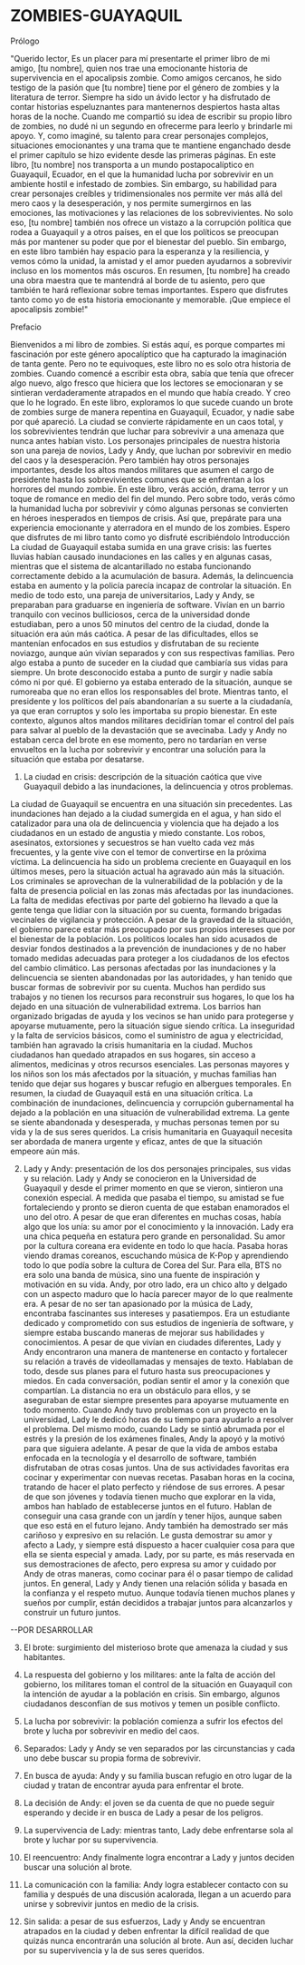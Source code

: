 # ZOMBIES-GUAYAQUIL


Prólogo

"Querido lector,
Es un placer para mí presentarte el primer libro de mi amigo, [tu nombre], quien nos trae una emocionante historia de supervivencia en el apocalipsis zombie.
Como amigos cercanos, he sido testigo de la pasión que [tu nombre] tiene por el género de zombies y la literatura de terror. Siempre ha sido un ávido lector y ha disfrutado de contar historias espeluznantes para mantenernos despiertos hasta altas horas de la noche.
Cuando me compartió su idea de escribir su propio libro de zombies, no dudé ni un segundo en ofrecerme para leerlo y brindarle mi apoyo. Y, como imaginé, su talento para crear personajes complejos, situaciones emocionantes y una trama que te mantiene enganchado desde el primer capítulo se hizo evidente desde las primeras páginas.
En este libro, [tu nombre] nos transporta a un mundo postapocalíptico en Guayaquil, Ecuador, en el que la humanidad lucha por sobrevivir en un ambiente hostil e infestado de zombies. Sin embargo, su habilidad para crear personajes creíbles y tridimensionales nos permite ver más allá del mero caos y la desesperación, y nos permite sumergirnos en las emociones, las motivaciones y las relaciones de los sobrevivientes.
No solo eso, [tu nombre] también nos ofrece un vistazo a la corrupción política que rodea a Guayaquil y a otros países, en el que los políticos se preocupan más por mantener su poder que por el bienestar del pueblo. Sin embargo, en este libro también hay espacio para la esperanza y la resiliencia, y vemos cómo la unidad, la amistad y el amor pueden ayudarnos a sobrevivir incluso en los momentos más oscuros.
En resumen, [tu nombre] ha creado una obra maestra que te mantendrá al borde de tu asiento, pero que también te hará reflexionar sobre temas importantes. Espero que disfrutes tanto como yo de esta historia emocionante y memorable.
¡Que empiece el apocalipsis zombie!"

Prefacio

Bienvenidos a mi libro de zombies. Si estás aquí, es porque compartes mi fascinación por este género apocalíptico que ha capturado la imaginación de tanta gente. Pero no te equivoques, este libro no es solo otra historia de zombies.
Cuando comencé a escribir esta obra, sabía que tenía que ofrecer algo nuevo, algo fresco que hiciera que los lectores se emocionaran y se sintieran verdaderamente atrapados en el mundo que había creado. Y creo que lo he logrado.
En este libro, exploramos lo que sucede cuando un brote de zombies surge de manera repentina en Guayaquil, Ecuador, y nadie sabe por qué apareció. La ciudad se convierte rápidamente en un caos total, y los sobrevivientes tendrán que luchar para sobrevivir a una amenaza que nunca antes habían visto.
Los personajes principales de nuestra historia son una pareja de novios, Lady y Andy, que luchan por sobrevivir en medio del caos y la desesperación. Pero también hay otros personajes importantes, desde los altos mandos militares que asumen el cargo de presidente hasta los sobrevivientes comunes que se enfrentan a los horrores del mundo zombie.
En este libro, verás acción, drama, terror y un toque de romance en medio del fin del mundo. Pero sobre todo, verás cómo la humanidad lucha por sobrevivir y cómo algunas personas se convierten en héroes inesperados en tiempos de crisis.
Así que, prepárate para una experiencia emocionante y aterradora en el mundo de los zombies. Espero que disfrutes de mi libro tanto como yo disfruté escribiéndolo
Introducción
La ciudad de Guayaquil estaba sumida en una grave crisis: las fuertes lluvias habían causado inundaciones en las calles y en algunas casas, mientras que el sistema de alcantarillado no estaba funcionando correctamente debido a la acumulación de basura. Además, la delincuencia estaba en aumento y la policía parecía incapaz de controlar la situación.
En medio de todo esto, una pareja de universitarios, Lady y Andy, se preparaban para graduarse en ingeniería de software. Vivían en un barrio tranquilo con vecinos bulliciosos, cerca de la universidad donde estudiaban, pero a unos 50 minutos del centro de la ciudad, donde la situación era aún más caótica. A pesar de las dificultades, ellos se mantenían enfocados en sus estudios y disfrutaban de su reciente noviazgo, aunque aún vivían separados y con sus respectivas familias.
Pero algo estaba a punto de suceder en la ciudad que cambiaría sus vidas para siempre. Un brote desconocido estaba a punto de surgir y nadie sabía cómo ni por qué. El gobierno ya estaba enterado de la situación, aunque se rumoreaba que no eran ellos los responsables del brote. Mientras tanto, el presidente y los políticos del país abandonarían a su suerte a la ciudadanía, ya que eran corruptos y solo les importaba su propio bienestar. En este contexto, algunos altos mandos militares decidirían tomar el control del país para salvar al pueblo de la devastación que se avecinaba.
Lady y Andy no estaban cerca del brote en ese momento, pero no tardarían en verse envueltos en la lucha por sobrevivir y encontrar una solución para la situación que estaba por desatarse.




1.	La ciudad en crisis: descripción de la situación caótica que vive Guayaquil debido a las inundaciones, la delincuencia y otros problemas.

La ciudad de Guayaquil se encuentra en una situación sin precedentes. Las inundaciones han dejado a la ciudad sumergida en el agua, y han sido el catalizador para una ola de delincuencia y violencia que ha dejado a los ciudadanos en un estado de angustia y miedo constante. Los robos, asesinatos, extorsiones y secuestros se han vuelto cada vez más frecuentes, y la gente vive con el temor de convertirse en la próxima víctima.
La delincuencia ha sido un problema creciente en Guayaquil en los últimos meses, pero la situación actual ha agravado aún más la situación. Los criminales se aprovechan de la vulnerabilidad de la población y de la falta de presencia policial en las zonas más afectadas por las inundaciones. La falta de medidas efectivas por parte del gobierno ha llevado a que la gente tenga que lidiar con la situación por su cuenta, formando brigadas vecinales de vigilancia y protección.
A pesar de la gravedad de la situación, el gobierno parece estar más preocupado por sus propios intereses que por el bienestar de la población. Los políticos locales han sido acusados de desviar fondos destinados a la prevención de inundaciones y de no haber tomado medidas adecuadas para proteger a los ciudadanos de los efectos del cambio climático.
Las personas afectadas por las inundaciones y la delincuencia se sienten abandonadas por las autoridades, y han tenido que buscar formas de sobrevivir por su cuenta. Muchos han perdido sus trabajos y no tienen los recursos para reconstruir sus hogares, lo que los ha dejado en una situación de vulnerabilidad extrema. Los barrios han organizado brigadas de ayuda y los vecinos se han unido para protegerse y apoyarse mutuamente, pero la situación sigue siendo crítica.
La inseguridad y la falta de servicios básicos, como el suministro de agua y electricidad, también han agravado la crisis humanitaria en la ciudad. Muchos ciudadanos han quedado atrapados en sus hogares, sin acceso a alimentos, medicinas y otros recursos esenciales. Las personas mayores y los niños son los más afectados por la situación, y muchas familias han tenido que dejar sus hogares y buscar refugio en albergues temporales.
En resumen, la ciudad de Guayaquil está en una situación crítica. La combinación de inundaciones, delincuencia y corrupción gubernamental ha dejado a la población en una situación de vulnerabilidad extrema. La gente se siente abandonada y desesperada, y muchas personas temen por su vida y la de sus seres queridos. La crisis humanitaria en Guayaquil necesita ser abordada de manera urgente y eficaz, antes de que la situación empeore aún más.






2.	Lady y Andy: presentación de los dos personajes principales, sus vidas y su relación.
Lady y Andy se conocieron en la Universidad de Guayaquil y desde el primer momento en que se vieron, sintieron una conexión especial. A medida que pasaba el tiempo, su amistad se fue fortaleciendo y pronto se dieron cuenta de que estaban enamorados el uno del otro. A pesar de que eran diferentes en muchas cosas, había algo que los unía: su amor por el conocimiento y la innovación.
Lady era una chica pequeña en estatura pero grande en personalidad. Su amor por la cultura coreana era evidente en todo lo que hacía. Pasaba horas viendo dramas coreanos, escuchando música de K-Pop y aprendiendo todo lo que podía sobre la cultura de Corea del Sur. Para ella, BTS no era solo una banda de música, sino una fuente de inspiración y motivación en su vida.
Andy, por otro lado, era un chico alto y delgado con un aspecto maduro que lo hacía parecer mayor de lo que realmente era. A pesar de no ser tan apasionado por la música de Lady, encontraba fascinantes sus intereses y pasatiempos. Era un estudiante dedicado y comprometido con sus estudios de ingeniería de software, y siempre estaba buscando maneras de mejorar sus habilidades y conocimientos.
A pesar de que vivían en ciudades diferentes, Lady y Andy encontraron una manera de mantenerse en contacto y fortalecer su relación a través de videollamadas y mensajes de texto. Hablaban de todo, desde sus planes para el futuro hasta sus preocupaciones y miedos. En cada conversación, podían sentir el amor y la conexión que compartían.
La distancia no era un obstáculo para ellos, y se aseguraban de estar siempre presentes para apoyarse mutuamente en todo momento. Cuando Andy tuvo problemas con un proyecto en la universidad, Lady le dedicó horas de su tiempo para ayudarlo a resolver el problema. Del mismo modo, cuando Lady se sintió abrumada por el estrés y la presión de los exámenes finales, Andy la apoyó y la motivó para que siguiera adelante.
A pesar de que la vida de ambos estaba enfocada en la tecnología y el desarrollo de software, también disfrutaban de otras cosas juntos. Una de sus actividades favoritas era cocinar y experimentar con nuevas recetas. Pasaban horas en la cocina, tratando de hacer el plato perfecto y riéndose de sus errores.
A pesar de que son jóvenes y todavía tienen mucho que explorar en la vida, ambos han hablado de establecerse juntos en el futuro. Hablan de conseguir una casa grande con un jardín y tener hijos, aunque saben que eso está en el futuro lejano.
Andy también ha demostrado ser más cariñoso y expresivo en su relación. Le gusta demostrar su amor y afecto a Lady, y siempre está dispuesto a hacer cualquier cosa para que ella se sienta especial y amada. Lady, por su parte, es más reservada en sus demostraciones de afecto, pero expresa su amor y cuidado por Andy de otras maneras, como cocinar para él o pasar tiempo de calidad juntos.
En general, Lady y Andy tienen una relación sólida y basada en la confianza y el respeto mutuo. Aunque todavía tienen muchos planes y sueños por cumplir, están decididos a trabajar juntos para alcanzarlos y construir un futuro juntos.




--POR DESARROLLAR

3.	El brote: surgimiento del misterioso brote que amenaza la ciudad y sus habitantes.

4.	La respuesta del gobierno y los militares: ante la falta de acción del gobierno, los militares toman el control de la situación en Guayaquil con la intención de ayudar a la población en crisis. Sin embargo, algunos ciudadanos desconfían de sus motivos y temen un posible conflicto.

5.	La lucha por sobrevivir: la población comienza a sufrir los efectos del brote y lucha por sobrevivir en medio del caos.

6.	Separados: Lady y Andy se ven separados por las circunstancias y cada uno debe buscar su propia forma de sobrevivir.

7.	En busca de ayuda: Andy y su familia buscan refugio en otro lugar de la ciudad y tratan de encontrar ayuda para enfrentar el brote.

8.	La decisión de Andy: el joven se da cuenta de que no puede seguir esperando y decide ir en busca de Lady a pesar de los peligros.
9.	La supervivencia de Lady: mientras tanto, Lady debe enfrentarse sola al brote y luchar por su supervivencia.

10.	El reencuentro: Andy finalmente logra encontrar a Lady y juntos deciden buscar una solución al brote.

11.	La comunicación con la familia: Andy logra establecer contacto con su familia y después de una discusión acalorada, llegan a un acuerdo para unirse y sobrevivir juntos en medio de la crisis.

12.	Sin salida: a pesar de sus esfuerzos, Lady y Andy se encuentran atrapados en la ciudad y deben enfrentar la difícil realidad de que quizás nunca encontrarán una solución al brote. Aun así, deciden luchar por su supervivencia y la de sus seres queridos.



